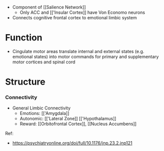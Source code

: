 - Component of [[Salience Network]]
	- Only ACC and [['Insular Cortex]] have Von Economo neurons
- Connects cognitive frontal cortex to emotional limbic system

# Function
- Cingulate motor areas translate internal and external states (e.g. emotional states) into motor commands for primary and supplementary motor cortices and spinal cord

# Structure
### Connectivity
- General Limbic Connectivity
	- Emotions: [['Amygdala]]
	- Autonomic: [['Lateral Zone]] [['Hypothalamus]]
	- Reward: [[Orbitofrontal Cortex]], [[Nucleus Accumbens]]

Ref:
- https://psychiatryonline.org/doi/full/10.1176/jnp.23.2.jnp121